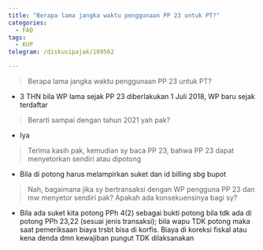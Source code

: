 ```yaml
---
title: "Berapa lama jangka waktu penggunaan PP 23 untuk PT?"
categories:
  - FAQ
tags:
  - KUP
telegram: /diskusipajak/109562

---
```

> Berapa lama jangka waktu penggunaan PP 23 untuk PT?
 
- 3 THN bila WP lama sejak PP 23 diberlakukan 1 Juli 2018, WP baru sejak terdaftar

> Berarti sampai dengan tahun 2021 yah pak?

- Iya

> Terima kasih pak, kemudian sy baca PP 23, bahwa PP 23 dapat menyetorkan sendiri atau dipotong

- Bila di potong harus melampirkan suket dan id billing  sbg bupot

> Nah, bagaimana jika sy bertransaksi dengan WP pengguna PP 23 dan mw menyetor sendiri pak? Apakah ada konsekuensinya bagi sy?

- Bila ada suket kita potong PPh 4(2) sebagai bukti potong bila tdk ada di potong PPh 23,22 (sesuai jenis transaksi); bila wapu TDK potong maka saat pemeriksaan biaya trsbt bisa di korfis. Biaya di koreksi fiskal atau kena denda dmn kewajiban pungut TDK dilaksanakan

<!--more-->